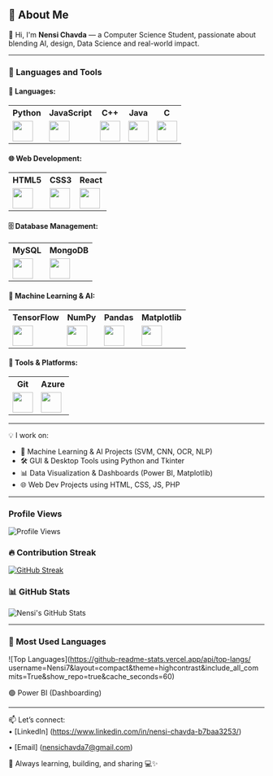 🚀 About Me
---
👋 Hi, I'm **Nensi Chavda** — a Computer Science Student, passionate about blending AI, design, Data Science and real-world impact.

---

### 🔧 Languages and Tools

#### 🧠 Languages:
<table>
  <tr>
    <th>Python</th>
    <th>JavaScript</th>
    <th>C++</th>
    <th>Java</th>
    <th>C</th>
  </tr>
  <tr>
    <td><img src="https://img.icons8.com/color/48/python.png" width="40"/></td>
    <td><img src="https://img.icons8.com/color/48/javascript--v1.png" width="40"/></td>
    <td><img src="https://img.icons8.com/color/48/c-plus-plus-logo.png" width="40"/></td>
    <td><img src="https://img.icons8.com/color/48/java-coffee-cup-logo.png" width="40"/></td>
    <td><img src="https://img.icons8.com/color/48/c-programming.png" width="40"/></td>
  </tr>
</table>

#### 🌐 Web Development:
<table>
  <tr>
    <th>HTML5</th>
    <th>CSS3</th>
    <th>React</th>
  </tr>
  <tr>
    <td><img src="https://img.icons8.com/color/48/html-5--v1.png" width="40"/></td>
    <td><img src="https://img.icons8.com/color/48/css3.png" width="40"/></td>
    <td><img src="https://img.icons8.com/officel/48/react.png" width="40"/></td>
  </tr>
</table>

#### 🗄️ Database Management:
<table>
  <tr>
    <th>MySQL</th>
    <th>MongoDB</th>
  </tr>
  <tr>
    <td><img src="https://img.icons8.com/ios-filled/50/mysql-logo.png" width="40"/></td>
    <td><img src="https://img.icons8.com/color/48/mongodb.png" width="40"/></td>
  </tr>
</table>

#### 🤖 Machine Learning & AI:
<table>
  <tr>
    <th>TensorFlow</th>
    <th>NumPy</th>
    <th>Pandas</th>
    <th>Matplotlib</th>
  </tr>
  <tr>
    <td><img src="https://img.icons8.com/color/48/tensorflow.png" width="40"/></td>
    <td><img src="https://img.icons8.com/color/48/numpy.png" width="40"/></td>
    <td><img src="https://cdn.jsdelivr.net/gh/devicons/devicon/icons/pandas/pandas-original.svg" width="40"/></td>
    <td><img src="https://cdn.jsdelivr.net/gh/devicons/devicon/icons/matplotlib/matplotlib-original.svg" width="40"/></td>
  </tr>
</table>

#### 🧰 Tools & Platforms:
<table>
  <tr>
    <th>Git</th>
    <th>Azure</th>
  </tr>
  <tr>
    <td><img src="https://img.icons8.com/color/48/git.png" width="40"/></td>
    <td><img src="https://cdn.jsdelivr.net/gh/devicons/devicon/icons/azure/azure-original.svg" width="40"/></td>
  </tr>
</table>

---

💡 I work on:
- 🤖 Machine Learning & AI Projects (SVM, CNN, OCR, NLP)
- 🛠️ GUI & Desktop Tools using Python and Tkinter
- 📊 Data Visualization & Dashboards (Power BI, Matplotlib)
- 🌐 Web Dev Projects using HTML, CSS, JS, PHP

---

### Profile Views

![Profile Views](https://komarev.com/ghpvc/?username=Nensi7&style=flat-square&color=orange)


### 🔥 Contribution Streak

[![GitHub Streak](https://streak-stats.demolab.com?user=Nensi7&theme=highcontrast)](https://git.io/streak-stats)


### 📊 GitHub Stats

![Nensi's GitHub Stats](https://github-readme-stats.vercel.app/api?username=Nensi7&show_icons=true&theme=highcontrast&count_private=true)

---


### 🚀 Most Used Languages

![Top Languages](https://github-readme-stats.vercel.app/api/top-langs/ username=Nensi7&layout=compact&theme=highcontrast&include_all_commits=True&show_repo=true&cache_seconds=60)

🟢 Power BI (Dashboarding)

---


📫 Let’s connect:  
• [LinkedIn] (https://www.linkedin.com/in/nensi-chavda-b7baa3253/) 

• [Email] (nensichavda7@gmail.com) 




🔁 Always learning, building, and sharing 💻✨

